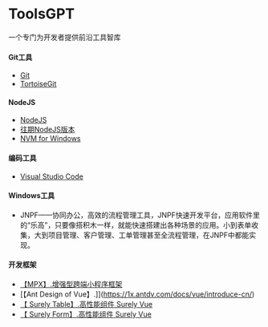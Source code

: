 # ToolsGPT
一个专门为开发者提供前沿工具智库
#### Git工具
- [Git](https://git-scm.com/)
- [TortoiseGit](https://tortoisegit.org/)
#### NodeJS
- [NodeJS](https://nodejs.org/en)
-  [往期NodeJS版本](https://nodejs.org/en/blog)
- [NVM for Windows](https://github.com/coreybutler/nvm-windows)
#### 编码工具
- [Visual Studio Code](https://code.visualstudio.com/)
#### Windows工具
- JNPF——协同办公，高效的流程管理工具，JNPF快速开发平台，应用软件里的“乐高”，只要像搭积木一样，就能快速搭建出各种场景的应用。小到表单收集，大到项目管理、客户管理、工单管理甚至全流程管理，在JNPF中都能实现。
#### 开发框架
- [【MPX】.增强型跨端小程序框架](https://mpxjs.cn/)
- [【Ant Design of Vue】.]](https://1x.antdv.com/docs/vue/introduce-cn/)
- [【 Surely Table】.高性能组件 Surely Vue](https://www.surely.cool/)
- [【 Surely Form】.高性能组件 Surely Vue](https://form.antdv.com/)